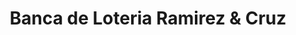---
title: "Banca de Loteria Ramirez & Cruz"
url: /boca-chica/banca-de-loteria-ramirez-und-cruz/
shop: Lotterie
---